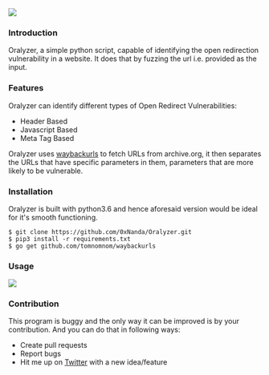 <img src="https://i.ibb.co/DLzGqVx/bitmap.png" align="center">

### Introduction


Oralyzer, a simple python script, capable of identifying the open redirection vulnerability in a website. It does that by fuzzing the url i.e. provided as the input.

### Features

Oralyzer can identify different types of Open Redirect Vulnerabilities:
 - Header Based
 - Javascript Based
 - Meta Tag Based<br>

Oralyzer uses <a href="https://github.com/tomnomnom/waybackurls">waybackurls</a> to fetch URLs from archive.org, it then separates the URLs that have specific parameters in them, parameters that are more likely to be vulnerable.

### Installation

Oralyzer is built with python3.6 and hence aforesaid version would be ideal for it's smooth functioning.<br>

```
$ git clone https://github.com/0xNanda/Oralyzer.git
$ pip3 install -r requirements.txt
$ go get github.com/tomnomnom/waybackurls
```

### Usage

<img src="https://i.ibb.co/dK8Q100/carbon-7.png">

### Contribution

This program is buggy and the only way it can be improved is by your contribution. And you can do that in following ways:

- Create pull requests
- Report bugs
- Hit me up on <a href='http://twitter.com/0xNanda'>Twitter</a> with a new idea/feature
